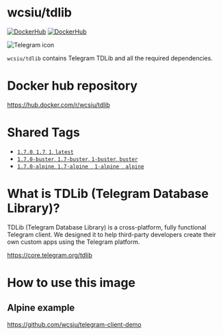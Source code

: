 # wcsiu/tdlib
[![DockerHub](https://img.shields.io/docker/cloud/automated/wcsiu/tdlib)](https://hub.docker.com/r/wcsiu/tdlib/)
[![DockerHub](https://img.shields.io/docker/cloud/build/wcsiu/tdlib)](https://hub.docker.com/r/wcsiu/tdlib/builds)

<div><img src="https://telegram.org/img/t_logo.svg?1"
     alt="Telegram icon"/></div>


`wcsiu/tdlib` contains Telegram TDLib and all the required dependencies.

# Docker hub repository
https://hub.docker.com/r/wcsiu/tdlib

# Shared Tags
* [`1.7.0`, `1.7`, `1`, `latest`][1.7-Dockerfile]
* [`1.7.0-buster`, `1.7-buster`, `1-buster`, `buster`][1.7-Dockerfile]
* [`1.7.0-alpine`, `1.7-alpine `, `1-alpine `, `alpine`][1.7-alpineDockerfile]

# What is TDLib (Telegram Database Library)?
TDLib (Telegram Database Library) is a cross-platform, fully functional Telegram client. We designed it to help third-party developers create their own custom apps using the Telegram platform.


https://core.telegram.org/tdlib

# How to use this image

## Alpine example
https://github.com/wcsiu/telegram-client-demo

[1.7-Dockerfile]: https://github.com/wcsiu/tdlib/blob/v1.7.0/1.7/buster/Dockerfile
[1.7-alpineDockerfile]: https://github.com/wcsiu/tdlib/blob/v1.7.0/1.7/alpine/Dockerfile